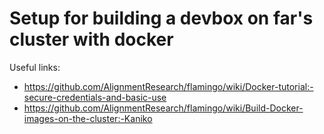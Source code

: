 # Setup for building a devbox on far's cluster with docker

Useful links:

* https://github.com/AlignmentResearch/flamingo/wiki/Docker-tutorial:-secure-credentials-and-basic-use
* https://github.com/AlignmentResearch/flamingo/wiki/Build-Docker-images-on-the-cluster:-Kaniko 
